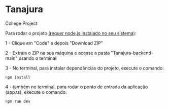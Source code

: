 # Tanajura
 College Project

Para rodar o projeto [(requer node.js instalado no seu sistema)](https://nodejs.org/en/download/):

1 - Clique em "Code" e depois "Download ZIP"

2 - Extraia o ZIP na sua máquina e acesse a pasta "Tanajura-backend-main" usando o terminal

3 - No terminal, para instalar dependências do projeto, execute o comando:

```
npm install
```

4 - também no terminal, para rodar o ponto de entrada da aplicação (app.ts), execute o comando:

```
npm run dev
```


